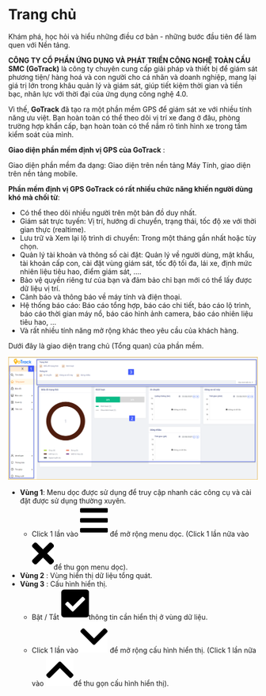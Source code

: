 # Trang chủ 
Khám phá, học hỏi và hiểu những điều cơ bản - những bước đầu tiên để làm quen với Nền tảng.

**CÔNG TY CỔ PHẦN ỨNG DỤNG VÀ PHÁT TRIỂN CÔNG NGHỆ TOÀN CẦU SMC (GoTrack)** là công ty chuyên cung cấp giải pháp và thiết bị để giám sát phương tiện/ hàng hoá và con người cho cá nhân và doanh nghiệp, mang lại giá trị lớn trong khâu quản lý và giám sát, giúp tiết kiệm thời gian và tiền bạc, nhân lực với thời đại của ứng dụng công nghệ 4.0.

Vì thế, **GoTrack** đã tạo ra một phần mềm GPS để giám sát xe với nhiều tính năng ưu việt. Bạn hoàn toàn có thể theo dõi vị trí xe đang ở đâu, phòng trường hợp khẩn cấp, bạn hoàn toàn có thể nắm rõ tình hình xe trong tầm kiểm soát của mình.

**Giao diện phần mềm định vị GPS của GoTrack** :

Giao diện phần mềm đa dạng: Giao diện trên nền tảng Máy Tính, giao diện trên nền tảng mobile.

**Phần mềm định vị GPS GoTrack có rất nhiều chức năng khiến người dùng khó mà chối từ**:
- Có thể theo dõi nhiều người trên một bản đồ duy nhất.
- Giám sát trực tuyến: Vị trí, hướng di chuyển, trạng thái, tốc độ xe với thời gian thực (realtime).
- Lưu trữ và Xem lại lộ trình di chuyển: Trong một tháng gần nhất hoặc tùy chọn.
- Quản lý tài khoản và thông số cài đặt: Quản lý về người dùng, mật khẩu, tài khoản cấp con, cài đặt vùng giám sát, tốc độ tối đa, lái xe, định mức nhiên liệu tiêu hao, điểm giám sát, ....
- Bảo vệ quyền riêng tư của bạn và đảm bảo chỉ bạn mới có thể lấy được dữ liệu vị trí.
- Cảnh báo và thông báo về máy tính và điện thoại.
- Hệ thống báo cáo: Báo cáo tổng hợp, báo cáo chi tiết, báo cáo lộ trình, báo cáo thời gian máy nổ, báo cáo hình ảnh camera, báo cáo nhiên liệu tiêu hao, ...
-  Và rất nhiều tính năng mở rộng khác theo yêu cầu của khách hàng.

Dưới đây là giao diện trang chủ (Tổng quan) của phần mềm.

<span style="display:block;text-align:center">![active device ](/docs/assets/images/web-interface/Home-page.png)
- **Vùng 1**: Menu dọc được sử dụng để truy cập nhanh các công cụ và cài đặt được sử dụng thường xuyên.
    * Click 1 lần vào <span class="icon-left svg-filter-tick">![Ok](/docs/assets/images/web-interface/icon/SVG/bars.svg) để mở rộng menu dọc. (Click 1 lần nữa vào <span class="icon-left svg-filter-tick">![Ok](/docs/assets/images/web-interface/icon/SVG/times.svg)để thu gọn menu dọc). 
- **Vùng 2** : Vùng hiển thị dữ liệu tổng quát.
- **Vùng 3** : Cấu hình hiển thị.
    * Bật / Tắt  <span class="icon-left svg-filter-tick">![Ok](/docs/assets/images/web-interface/icon/SVG/check-square1.svg)thông tin cần hiển thị ở vùng dữ liệu.
    * Click 1 lần vào <span class="icon-left svg-filter-search">![Ok](/docs/assets/images/web-interface/icon/SVG/chevron-down.svg) để mở rộng cấu hình hiển thị. (Click 1 lần nữa vào <span class="icon-left svg-filter-search">![Ok](/docs/assets/images/web-interface/icon/SVG/chevron-up.svg)để thu gọn cấu hình hiển thị). 

